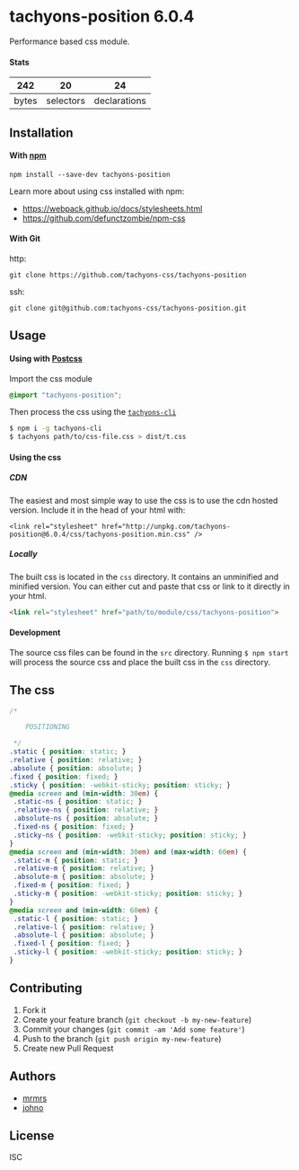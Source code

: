 # tachyons-position 6.0.4

Performance based css module.

#### Stats

242 | 20 | 24
---|---|---
bytes | selectors | declarations

## Installation

#### With [npm](https://npmjs.com)

```
npm install --save-dev tachyons-position
```

Learn more about using css installed with npm:
* https://webpack.github.io/docs/stylesheets.html
* https://github.com/defunctzombie/npm-css

#### With Git

http:
```
git clone https://github.com/tachyons-css/tachyons-position
```

ssh:
```
git clone git@github.com:tachyons-css/tachyons-position.git
```

## Usage

#### Using with [Postcss](https://github.com/postcss/postcss)

Import the css module

```css
@import "tachyons-position";
```

Then process the css using the [`tachyons-cli`](https://github.com/tachyons-css/tachyons-cli)

```sh
$ npm i -g tachyons-cli
$ tachyons path/to/css-file.css > dist/t.css
```

#### Using the css

##### CDN
The easiest and most simple way to use the css is to use the cdn hosted version. Include it in the head of your html with:

```
<link rel="stylesheet" href="http://unpkg.com/tachyons-position@6.0.4/css/tachyons-position.min.css" />
```

##### Locally
The built css is located in the `css` directory. It contains an unminified and minified version.
You can either cut and paste that css or link to it directly in your html.

```html
<link rel="stylesheet" href="path/to/module/css/tachyons-position">
```

#### Development

The source css files can be found in the `src` directory.
Running `$ npm start` will process the source css and place the built css in the `css` directory.

## The css

```css
/*

    POSITIONING

 */
.static { position: static; }
.relative { position: relative; }
.absolute { position: absolute; }
.fixed { position: fixed; }
.sticky { position: -webkit-sticky; position: sticky; }
@media screen and (min-width: 30em) {
 .static-ns { position: static; }
 .relative-ns { position: relative; }
 .absolute-ns { position: absolute; }
 .fixed-ns { position: fixed; }
 .sticky-ns { position: -webkit-sticky; position: sticky; }
}
@media screen and (min-width: 30em) and (max-width: 60em) {
 .static-m { position: static; }
 .relative-m { position: relative; }
 .absolute-m { position: absolute; }
 .fixed-m { position: fixed; }
 .sticky-m { position: -webkit-sticky; position: sticky; }
}
@media screen and (min-width: 60em) {
 .static-l { position: static; }
 .relative-l { position: relative; }
 .absolute-l { position: absolute; }
 .fixed-l { position: fixed; }
 .sticky-l { position: -webkit-sticky; position: sticky; }
}
```

## Contributing

1. Fork it
2. Create your feature branch (`git checkout -b my-new-feature`)
3. Commit your changes (`git commit -am 'Add some feature'`)
4. Push to the branch (`git push origin my-new-feature`)
5. Create new Pull Request

## Authors

* [mrmrs](http://mrmrs.io)
* [johno](http://johnotander.com)

## License

ISC

